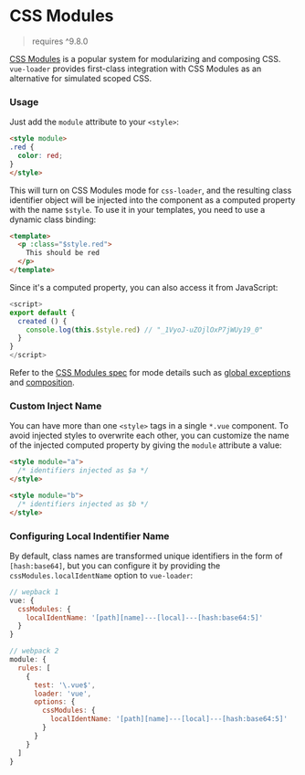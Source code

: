# CSS Modules

> requires ^9.8.0

[CSS Modules](https://github.com/css-modules/css-modules) is a popular system for modularizing and composing CSS. `vue-loader` provides first-class integration with CSS Modules as an alternative for simulated scoped CSS.

### Usage

Just add the `module` attribute to your `<style>`:

``` html
<style module>
.red {
  color: red;
}
</style>
```

This will turn on CSS Modules mode for `css-loader`, and the resulting class identifier object will be injected into the component as a computed property with the name `$style`. To use it in your templates, you need to use a dynamic class binding:

``` html
<template>
  <p :class="$style.red">
    This should be red
  </p>
</template>
```

Since it's a computed property, you can also access it from JavaScript:

``` js
<script>
export default {
  created () {
    console.log(this.$style.red) // "_1VyoJ-uZOjlOxP7jWUy19_0"
  }
}
</script>
```

Refer to the [CSS Modules spec](https://github.com/css-modules/css-modules) for mode details such as [global exceptions](https://github.com/css-modules/css-modules#exceptions) and [composition](https://github.com/css-modules/css-modules#composition).

### Custom Inject Name

You can have more than one `<style>` tags in a single `*.vue` component. To avoid injected styles to overwrite each other, you can customize the name of the injected computed property by giving the `module` attribute a value:

``` html
<style module="a">
  /* identifiers injected as $a */
</style>

<style module="b">
  /* identifiers injected as $b */
</style>
```

### Configuring Local Indentifier Name

By default, class names are transformed unique identifiers in the form of `[hash:base64]`, but you can configure it by providing the `cssModules.localIdentName` option to `vue-loader`:

``` js
// wepback 1
vue: {
  cssModules: {
    localIdentName: '[path][name]---[local]---[hash:base64:5]'
  }
}

// webpack 2
module: {
  rules: [
    {
      test: '\.vue$',
      loader: 'vue',
      options: {
        cssModules: {
          localIdentName: '[path][name]---[local]---[hash:base64:5]'
        }
      }
    }
  ]
}
```

